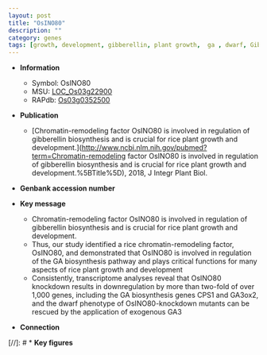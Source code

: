 ```yaml
---
layout: post
title: "OsINO80"
description: ""
category: genes
tags: [growth, development, gibberellin, plant growth,  ga , dwarf, Gibberellin, GA, GA biosynthesis, gibberellin biosynthesis]
---
```


* **Information**  
    + Symbol: OsINO80  
    + MSU: [LOC_Os03g22900](http://rice.uga.edu/cgi-bin/ORF_infopage.cgi?orf=LOC_Os03g22900)  
    + RAPdb: [Os03g0352500](https://rapdb.dna.affrc.go.jp/locus/?name=Os03g0352500)  

* **Publication**  
    + [Chromatin-remodeling factor OsINO80 is involved in regulation of gibberellin biosynthesis and is crucial for rice plant growth and development.](http://www.ncbi.nlm.nih.gov/pubmed?term=Chromatin-remodeling factor OsINO80 is involved in regulation of gibberellin biosynthesis and is crucial for rice plant growth and development.%5BTitle%5D), 2018, J Integr Plant Biol.

* **Genbank accession number**  

* **Key message**  
    + Chromatin-remodeling factor OsINO80 is involved in regulation of gibberellin biosynthesis and is crucial for rice plant growth and development.
    + Thus, our study identified a rice chromatin-remodeling factor, OsINO80, and demonstrated that OsINO80 is involved in regulation of the GA biosynthesis pathway and plays critical functions for many aspects of rice plant growth and development
    + Consistently, transcriptome analyses reveal that OsINO80 knockdown results in downregulation by more than two-fold of over 1,000 genes, including the GA biosynthesis genes CPS1 and GA3ox2, and the dwarf phenotype of OsINO80-knockdown mutants can be rescued by the application of exogenous GA3

* **Connection**  

[//]: # * **Key figures**  


